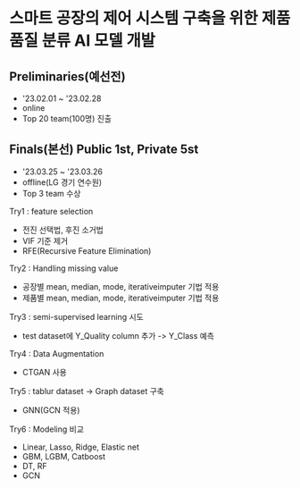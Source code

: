 # 스마트 공장의 제어 시스템 구축을 위한 제품 품질 분류 AI 모델 개발

## Preliminaries(예선전)
  - '23.02.01 ~ '23.02.28
  - online
  - Top 20 team(100명) 진출

## Finals(본선) Public 1st, Private 5st
  - '23.03.25 ~ '23.03.26
  - offline(LG 경기 연수원)
  - Top 3 team 수상

Try1 : feature selection
- 전진 선택법, 후진 소거법 
- VIF 기준 제거
- RFE(Recursive Feature Elimination) 

Try2 : Handling missing value
- 공장별 mean, median, mode, iterativeimputer 기법 적용
- 제품별 mean, median, mode, iterativeimputer 기법 적용

Try3 : semi-supervised learning 시도
- test dataset에 Y_Quality column 추가 -> Y_Class 예측

Try4 : Data Augmentation
- CTGAN 사용

Try5 : tablur dataset -> Graph dataset 구축
- GNN(GCN 적용)

Try6 : Modeling 비교
- Linear, Lasso, Ridge, Elastic net
- GBM, LGBM, Catboost
- DT, RF
- GCN
